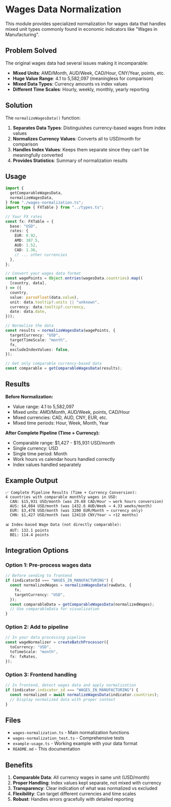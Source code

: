 # Wages Data Normalization

This module provides specialized normalization for wages data that handles mixed
unit types commonly found in economic indicators like "Wages in Manufacturing".

## Problem Solved

The original wages data had several issues making it incomparable:

- **Mixed Units**: AMD/Month, AUD/Week, CAD/Hour, CNY/Year, points, etc.
- **Huge Value Range**: 4.1 to 5,582,097 (meaningless for comparison)
- **Mixed Data Types**: Currency amounts vs index values
- **Different Time Scales**: Hourly, weekly, monthly, yearly reporting

## Solution

The `normalizeWagesData()` function:

1. **Separates Data Types**: Distinguishes currency-based wages from index
   values
2. **Normalizes Currency Values**: Converts all to USD/month for comparison
3. **Handles Index Values**: Keeps them separate since they can't be
   meaningfully converted
4. **Provides Statistics**: Summary of normalization results

## Usage

```typescript
import {
  getComparableWagesData,
  normalizeWagesData,
} from "./wages-normalization.ts";
import type { FXTable } from "../types.ts";

// Your FX rates
const fx: FXTable = {
  base: "USD",
  rates: {
    EUR: 0.92,
    AMD: 387.5,
    AUD: 1.52,
    CAD: 1.36,
    // ... other currencies
  },
};

// Convert your wages data format
const wagePoints = Object.entries(wagesData.countries).map((
  [country, data],
) => ({
  country,
  value: parseFloat(data.value),
  unit: data.tooltip?.units || "unknown",
  currency: data.tooltip?.currency,
  date: data.date,
}));

// Normalize the data
const results = normalizeWagesData(wagePoints, {
  targetCurrency: "USD",
  targetTimeScale: "month",
  fx,
  excludeIndexValues: false,
});

// Get only comparable currency-based data
const comparable = getComparableWagesData(results);
```

## Results

**Before Normalization:**

- Value range: 4.1 to 5,582,097
- Mixed units: AMD/Month, AUD/Week, points, CAD/Hour
- Mixed currencies: CAD, AUD, CNY, EUR, etc.
- Mixed time periods: Hour, Week, Month, Year

**After Complete Pipeline (Time + Currency):**

- Comparable range: $1,427 - $15,931 USD/month
- Single currency: USD
- Single time period: Month
- Work hours vs calendar hours handled correctly
- Index values handled separately

## Example Output

```
✅ Complete Pipeline Results (Time + Currency Conversion):
4 countries with comparable monthly wages in USD:
  CAN: $15,931 USD/month (was 29.68 CAD/Hour → work hours conversion)
  AUS: $4,084 USD/month (was 1432.6 AUD/Week → 4.33 weeks/month)
  EUR: $3,478 USD/month (was 3200 EUR/Month → currency only)
  CHN: $1,427 USD/month (was 124110 CNY/Year → ÷12 months)

📊 Index-based Wage Data (not directly comparable):
  AUT: 132.1 points
  BEL: 114.4 points
```

## Integration Options

### Option 1: Pre-process wages data

```typescript
// Before sending to frontend
if (indicatorId === "WAGES_IN_MANUFACTURING") {
  const normalizedWages = normalizeWagesData(rawData, {
    fx,
    targetCurrency: "USD",
  });
  const comparableData = getComparableWagesData(normalizedWages);
  // Use comparableData for visualization
}
```

### Option 2: Add to pipeline

```typescript
// In your data processing pipeline
const wageNormalizer = createBatchProcessor({
  toCurrency: "USD",
  toTimeScale: "month",
  fx: fxRates,
});
```

### Option 3: Frontend handling

```typescript
// In frontend, detect wages data and apply normalization
if (indicator.indicator_id === "WAGES_IN_MANUFACTURING") {
  const normalized = await normalizeWagesData(indicator.countries);
  // Display normalized data with proper context
}
```

## Files

- `wages-normalization.ts` - Main normalization functions
- `wages-normalization_test.ts` - Comprehensive tests
- `example-usage.ts` - Working example with your data format
- `README.md` - This documentation

## Benefits

1. **Comparable Data**: All currency wages in same unit (USD/month)
2. **Proper Handling**: Index values kept separate, not mixed with currency
3. **Transparency**: Clear indication of what was normalized vs excluded
4. **Flexibility**: Can target different currencies and time scales
5. **Robust**: Handles errors gracefully with detailed reporting

